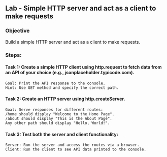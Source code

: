 ## Lab - Simple HTTP server and act as a client to make requests

### Objective
Build a simple HTTP server and act as a client to make requests.

### Steps:

#### Task 1: Create a simple HTTP client using http.request to fetch data from an API of your choice (e.g., jsonplaceholder.typicode.com).
```
Goal: Print the API response to the console.  
Hint: Use GET method and specify the correct path.  
```

#### Task 2: Create an HTTP server using http.createServer.
```
Goal: Serve responses for different routes:  
/home should display "Welcome to the Home Page".  
/about should display "This is the About Page".  
Any other path should display "Hello, World!".  
```
#### Task 3: Test both the server and client functionality:
```
Server: Run the server and access the routes via a browser.  
Client: Run the client to see API data printed to the console.  
```
